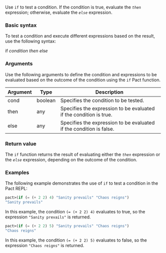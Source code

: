 Use `if` to test a condition. If the condition is true, evaluate the *`then`* expression; otherwise, evaluate the *`else`* expression.

### Basic syntax

To test a condition and execute different expressions based on the result, use the following syntax:

if *condition then else*

### Arguments

Use the following arguments to define the condition and expressions to be evaluated based on the outcome of the condition using the `if` Pact function.

| Argument | Type | Description |
| --- | --- | --- |
| cond | boolean | Specifies the condition to be tested. |
| then | any | Specifies the expression to be evaluated if the condition is true. |
| else | any | Specifies the expression to be evaluated if the condition is false. |

### Return value

The `if` function returns the result of evaluating either the *`then`* expression or the *`else`* expression, depending on the outcome of the condition.

### Examples

The following example demonstrates the use of `if` to test a condition in the Pact REPL:

```lisp
pact>(if (= (+ 2 2) 4) "Sanity prevails" "Chaos reigns")
"Sanity prevails"
```

In this example, the condition `(= (+ 2 2) 4)` evaluates to true, so the expression `"Sanity prevails"` is returned.

```lisp
pact>(if (= (+ 2 2) 5) "Sanity prevails" "Chaos reigns")
"Chaos reigns"
```

In this example, the condition `(= (+ 2 2) 5)` evaluates to false, so the expression `"Chaos reigns"` is returned.
